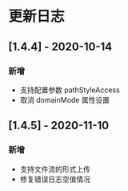 # 更新日志

## [1.4.4] - 2020-10-14

### 新增

* 支持配置参数 pathStyleAccess
* 取消 domainMode 属性设置



## [1.4.5] - 2020-11-10

### 新增

* 支持文件流的形式上传
* 修复错误日志空值情况
